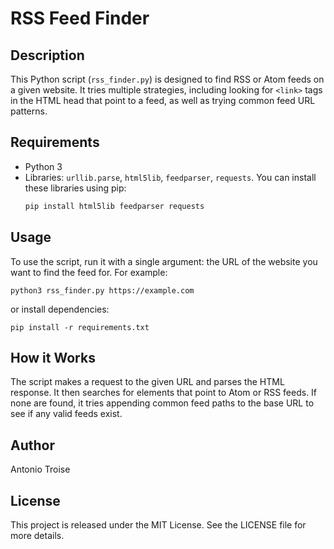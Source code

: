 # RSS Feed Finder

## Description
This Python script (`rss_finder.py`) is designed to find RSS or Atom feeds on a given website. It tries multiple strategies, including looking for `<link>` tags in the HTML head that point to a feed, as well as trying common feed URL patterns.

## Requirements
- Python 3
- Libraries: `urllib.parse`, `html5lib`, `feedparser`, `requests`. You can install these libraries using pip:
  ```bash
  pip install html5lib feedparser requests

## Usage
To use the script, run it with a single argument: the URL of the website you want to find the feed for. For example:

`python3 rss_finder.py https://example.com`

or install dependencies:

`pip install -r requirements.txt`

## How it Works

The script makes a request to the given URL and parses the HTML response. It then searches for <link> elements that point to Atom or RSS feeds. If none are found, it tries appending common feed paths to the base URL to see if any valid feeds exist.

## Author
Antonio Troise

## License
This project is released under the MIT License. See the LICENSE file for more details.


